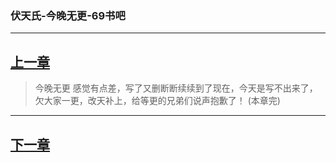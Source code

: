### 伏天氏-今晚无更-69书吧

--------
[上一章](./5bbf982ac6a55269f38f09374c6bc4b3.md)
--------


>
>
>
>今晚无更
>感觉有点差，写了又删断断续续到了现在，今天是写不出来了，欠大家一更，改天补上，给等更的兄弟们说声抱歉了！
>(本章完)
>
>

--------
[下一章](./e7d99e64c38c7f1388f8f88ac5ee18ea.md)
--------
